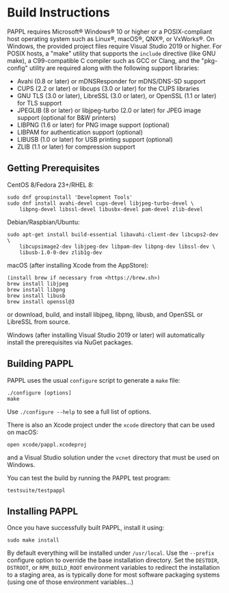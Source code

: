 Build Instructions
==================

PAPPL requires Microsoft® Windows® 10 or higher or a POSIX-compliant host
operating system such as Linux®, macOS®, QNX®, or VxWorks®.  On Windows, the
provided project files require Visual Studio 2019 or higher.  For POSIX hosts,
a "make" utility that supports the `include` directive (like GNU make), a
C99-compatible C compiler such as GCC or Clang, and the "pkg-config" utility
are required along with the following support libraries:

- Avahi (0.8 or later) or mDNSResponder for mDNS/DNS-SD support
- CUPS (2.2 or later) or libcups (3.0 or later) for the CUPS libraries
- GNU TLS (3.0 or later), LibreSSL (3.0 or later), or OpenSSL (1.1 or later)
  for TLS support
- JPEGLIB (8 or later) or libjpeg-turbo (2.0 or later) for JPEG image support
  (optional for B&W printers)
- LIBPNG (1.6 or later) for PNG image support (optional)
- LIBPAM for authentication support (optional)
- LIBUSB (1.0 or later) for USB printing support (optional)
- ZLIB (1.1 or later) for compression support


Getting Prerequisites
---------------------

CentOS 8/Fedora 23+/RHEL 8:

    sudo dnf groupinstall 'Development Tools'
    sudo dnf install avahi-devel cups-devel libjpeg-turbo-devel \
        libpng-devel libssl-devel libusbx-devel pam-devel zlib-devel

Debian/Raspbian/Ubuntu:

    sudo apt-get install build-essential libavahi-client-dev libcups2-dev \
        libcupsimage2-dev libjpeg-dev libpam-dev libpng-dev libssl-dev \
        libusb-1.0-0-dev zlib1g-dev

macOS (after installing Xcode from the AppStore):

    (install brew if necessary from <https://brew.sh>)
    brew install libjpeg
    brew install libpng
    brew install libusb
    brew install openssl@3

or download, build, and install libjpeg, libpng, libusb, and OpenSSL or LibreSSL
from source.

Windows (after installing Visual Studio 2019 or later) will automatically
install the prerequisites via NuGet packages.


Building PAPPL
--------------

PAPPL uses the usual `configure` script to generate a `make` file:

    ./configure [options]
    make

Use `./configure --help` to see a full list of options.

There is also an Xcode project under the `xcode` directory that can be used on
macOS:

    open xcode/pappl.xcodeproj

and a Visual Studio solution under the `vcnet` directory that must be used on
Windows.

You can test the build by running the PAPPL test program:

    testsuite/testpappl


Installing PAPPL
----------------

Once you have successfully built PAPPL, install it using:

    sudo make install

By default everything will be installed under `/usr/local`.  Use the `--prefix`
configure option to override the base installation directory.  Set the
`DESTDIR`, `DSTROOT`, or `RPM_BUILD_ROOT` environment variables to redirect the
installation to a staging area, as is typically done for most software packaging
systems (using one of those environment variables...)
